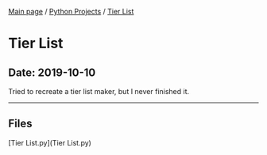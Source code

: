 [Main page](/) / [Python Projects](/python) / [Tier List](/python/2019-10-10_Tier_List)

# Tier List

## Date: 2019-10-10

Tried to recreate a tier list maker, but I never finished it.

-----

## Files

[Tier List.py](Tier List.py)